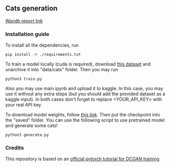 ## Cats generation

[Wandb report link](https://wandb.ai/h1de0us/cats-generation/reports/Cats-generation--Vmlldzo2Mjk0MTcz)

### Installation guide
To install all the dependencies, run
```shell
pip install -r ./requirements.txt
```

To train a model locally (cuda is required), download [this dataset](https://www.kaggle.com/datasets/spandan2/cats-faces-64x64-for-generative-models) and unarchive it into "data/cats" folder. Then you may run
```shell
python3 train.py
```

Also you may use main.ipynb and upload it to kaggle. In this case, you may use it without any extra steps (but you should add the provided dataset as a kaggle input). In both cases don't forget to replace <YOUR_API_KEY> with your real API key.

To download model weights, follow [this link](https://drive.google.com/file/d/1stGE9soueOgwmCvdBkAd7Qvni3PP2tUs/view?usp=drive_link). Then put the checkpoint into the "saved" folder. 
You can use the following script to use pretrained model and generate some cats!
```shell
python3 generate.py
```

### Credits
This repository is based on an [official pytorch tutorial for DCGAN training](https://pytorch.org/tutorials/beginner/dcgan_faces_tutorial.html).
